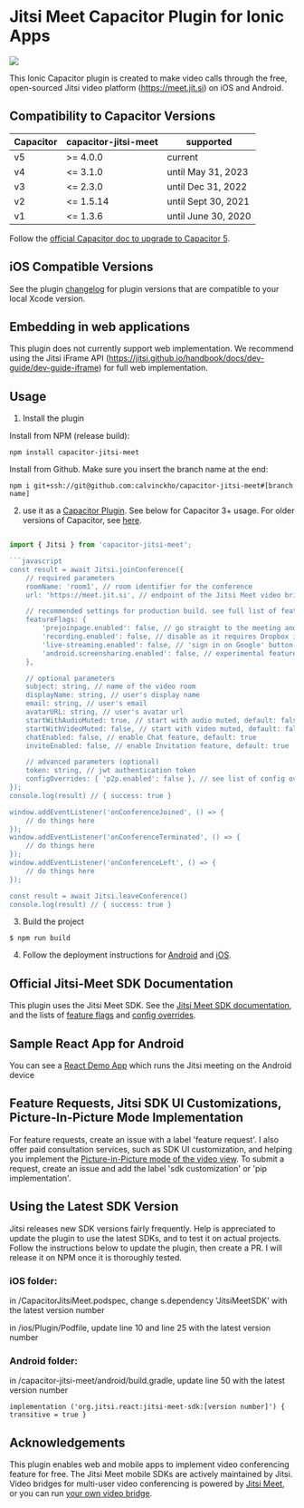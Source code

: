 # Jitsi Meet Capacitor Plugin for Ionic Apps
<img src="https://img.shields.io/npm/v/capacitor-jitsi-meet?style=flat-square" />

This Ionic Capacitor plugin is created to make video calls through the free, open-sourced Jitsi video platform (https://meet.jit.si) on iOS and Android.

## Compatibility to Capacitor Versions

<table>
  <thead>
    <tr>
      <th>Capacitor</th>
      <th>capacitor-jitsi-meet</th>
      <th>supported</th>
    </tr>
  </thead>
  <tbody>
    <tr>
      <td>
        v5
      </td>
      <td>
        >= 4.0.0
      </td>
      <td>
        current
      </td>
    </tr>
    <tr>
      <td>
        v4
      </td>
      <td>
        <= 3.1.0
      </td>
      <td>
        until May 31, 2023
      </td>
    </tr>
    <tr>
      <td>
        v3
      </td>
      <td>
        <= 2.3.0
      </td>
      <td>
        until Dec 31, 2022
      </td>
    </tr>
    <tr>
      <td>
        v2
      </td>
      <td>
        <= 1.5.14
      </td>
      <td>
        until Sept 30, 2021
      </td>
    </tr>
    <tr>
      <td>
        v1
      </td>
      <td>
        <= 1.3.6
      </td>
      <td>
        until June 30, 2020
      </td>
    </tr>
  </tbody>
</table>

Follow the [official Capacitor doc to upgrade to Capacitor 5](https://capacitorjs.com/docs/updating/5-0).

## iOS Compatible Versions

See the plugin [changelog](https://github.com/calvinckho/capacitor-jitsi-meet/blob/master/CHANGELOG.md) for plugin versions that are compatible to your local Xcode version.

## Embedding in web applications

This plugin does not currently support web implementation. We recommend using the Jitsi iFrame API (https://jitsi.github.io/handbook/docs/dev-guide/dev-guide-iframe) for full web implementation.

## Usage

1. Install the plugin

Install from NPM (release build):
```
npm install capacitor-jitsi-meet
```
Install from Github. Make sure you insert the branch name at the end:
```
npm i git+ssh://git@github.com:calvinckho/capacitor-jitsi-meet#[branch name]
```
2. use it as a [Capacitor Plugin](https://capacitorjs.com/docs/getting-started#adding-capacitor-to-your-app). See below for Capacitor 3+ usage. For older versions of Capacitor, see [here](https://github.com/calvinckho/capacitor-jitsi-meet/blob/7321356fcae47228d250aec1e9acba3796835769/README.md).
```javascript

import { Jitsi } from 'capacitor-jitsi-meet';

```javascript
const result = await Jitsi.joinConference({
    // required parameters
    roomName: 'room1', // room identifier for the conference
    url: 'https://meet.jit.si', // endpoint of the Jitsi Meet video bridge

    // recommended settings for production build. see full list of featureFlags in the official Jitsi Meet SDK documentation
    featureFlags: {
        'prejoinpage.enabled': false, // go straight to the meeting and do not show the pre-join page
        'recording.enabled': false, // disable as it requires Dropbox integration
        'live-streaming.enabled': false, // 'sign in on Google' button not yet functional
        'android.screensharing.enabled': false, // experimental feature, not fully production ready
    },

    // optional parameters
    subject: string, // name of the video room
    displayName: string, // user's display name
    email: string, // user's email
    avatarURL: string, // user's avatar url
    startWithAudioMuted: true, // start with audio muted, default: false
    startWithVideoMuted: false, // start with video muted, default: false
    chatEnabled: false, // enable Chat feature, default: true
    inviteEnabled: false, // enable Invitation feature, default: true

    // advanced parameters (optional)
    token: string, // jwt authentication token
    configOverrides: { 'p2p.enabled': false }, // see list of config overrides in the official Jitsi Meet SDK documentation
});
console.log(result) // { success: true }

window.addEventListener('onConferenceJoined', () => {
    // do things here
});
window.addEventListener('onConferenceTerminated', () => {
    // do things here
});
window.addEventListener('onConferenceLeft', () => {
    // do things here
});

const result = await Jitsi.leaveConference()
console.log(result) // { success: true }
```

3. Build the project

```
$ npm run build
```

4. Follow the deployment instructions for [Android](android/README.md) and [iOS](ios/README.md).

## Official Jitsi-Meet SDK Documentation

This plugin uses the Jitsi Meet SDK. See the [Jitsi Meet SDK documentation](https://jitsi.github.io/handbook/docs/dev-guide/dev-guide-mobile), and the lists of [feature flags](https://jitsi.github.io/handbook/docs/dev-guide/mobile-feature-flags) and [config overrides](https://github.com/jitsi/jitsi-meet/blob/e2731ce73e9221408d0f4d985affc91eb11fc214/config.js).

## Sample React App for Android

You can see a [React Demo App](https://github.com/calvinckho/react-capacitor-jitsi-meet-sample) which runs the Jitsi meeting on the Android device

## Feature Requests, Jitsi SDK UI Customizations, Picture-In-Picture Mode Implementation

For feature requests, create an issue with a label 'feature request'. I also offer paid consultation services, such as SDK UI customization, and helping you implement the [Picture-in-Picture mode of the video view](https://ds.ivr.solutions/media/pip_demo.mp4). To submit a request, create an issue and add the label 'sdk customization' or 'pip implementation'.

## Using the Latest SDK Version

Jitsi releases new SDK versions fairly frequently. Help is appreciated to update the plugin to use the latest SDKs, and to test it on actual projects. Follow the instructions below to update the plugin, then create a PR. I will release it on NPM once it is thoroughly tested.

### iOS folder:

in /CapacitorJitsiMeet.podspec, change s.dependency 'JitsiMeetSDK' with the latest version number

in /ios/Plugin/Podfile, update line 10 and line 25 with the latest version number


### Android folder:

in /capacitor-jitsi-meet/android/build.gradle, update line 50 with the latest version number
```
implementation ('org.jitsi.react:jitsi-meet-sdk:[version number]') { transitive = true }
```


## Acknowledgements

This plugin enables web and mobile apps to implement video conferencing feature for free. The Jitsi Meet mobile SDKs are actively maintained by Jitsi. Video bridges for multi-user video conferencing is powered by [Jitsi Meet](https://meet.jit.si), or you can run [your own video bridge](https://jitsi.github.io/handbook/docs/devops-guide/devops-guide-start).
